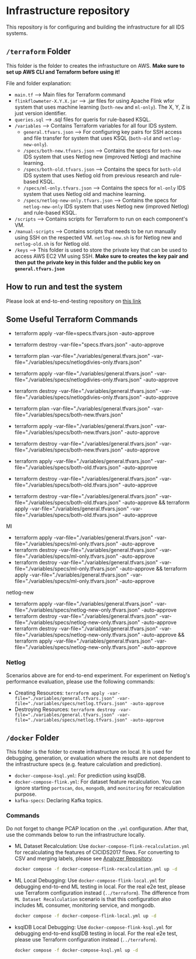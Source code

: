 # Infrastructure repository

This repository is for configuring and building the infrastructure for all IDS systems.

## `/terraform` Folder

This folder is the folder to creates the infrastucture on AWS. **Make sure to set up AWS CLI and Terraform before using it!**

File and folder explanation:

- `main.tf` --> Main files for Terraform command
- `flinkflowmeter-X.Y.X.jar` --> .jar files for using Apache Flink wfor system that uses machine learning (`both-new` and `ml-only`). The X, Y, Z is just version identifier.
- `queries.sql` --> .sql files for queris for rule-based KSQL.
- `/variables` --> Contains Terraform variables for all four IDS system.
  - `general.tfvars.json` --> For configuring key pairs for SSH access and file transfer for system that uses KSQL (`both-old` and `netlog-new-only`).
  - `/specs/both-new.tfvars.json` --> Contains the specs for `both-new` IDS system that uses Netlog new (improved Netlog) and machine learning.
  - `/specs/both-old.tfvars.json` --> Contains the specs for `both-old` IDS system that uses Netlog old from previous research and rule-based KSQL.
  - `/specs/ml-only.tfvars.json` --> Contains the specs for `ml-only` IDS system that uses Netlog old and machine learning.
  - `/specs/netlog-new-only.tfvars.json` --> Contains the specs for `netlog-new-only` IDS system that uses Netlog new (improved Netlog) and rule-based KSQL.
- `/scripts` --> Contains scripts for Terraform to run on each component's VM.
- `/manual-scripts` --> Contains scripts that needs to be run manually using SSH on the respected VM. `netlog-new.sh` is for Netlog new and `netlog-old.sh` is for Netlog old.
- `/keys` --> This folder is used to store the private key that can be used to access AWS EC2 VM using SSH. **Make sure to creates the key pair and then put the private key in this folder and the public key on `general.tfvars.json`**

## How to run and test the system

Please look at end-to-end-testing repository on [this link](https://github.com/NetLog-IDS/end-to-end-testing)

## Some Useful Terraform Commands

- terraform apply -var-file=specs.tfvars.json -auto-approve
- terraform destroy -var-file="specs.tfvars.json" -auto-approve

- terraform plan -var-file="./variables/general.tfvars.json" -var-file="./variables/specs/netlogdivies-only.tfvars.json"
- terraform apply -var-file="./variables/general.tfvars.json" -var-file="./variables/specs/netlogdivies-only.tfvars.json" -auto-approve
- terraform destroy -var-file="./variables/general.tfvars.json" -var-file="./variables/specs/netlogdivies-only.tfvars.json" -auto-approve

- terraform plan -var-file="./variables/general.tfvars.json" -var-file="./variables/specs/both-new.tfvars.json"
- terraform apply -var-file="./variables/general.tfvars.json" -var-file="./variables/specs/both-new.tfvars.json" -auto-approve
- terraform destroy -var-file="./variables/general.tfvars.json" -var-file="./variables/specs/both-new.tfvars.json" -auto-approve

- terraform apply -var-file="./variables/general.tfvars.json" -var-file="./variables/specs/both-old.tfvars.json" -auto-approve
- terraform destroy -var-file="./variables/general.tfvars.json" -var-file="./variables/specs/both-old.tfvars.json" -auto-approve
- terraform destroy -var-file="./variables/general.tfvars.json" -var-file="./variables/specs/both-old.tfvars.json" -auto-approve && terraform apply -var-file="./variables/general.tfvars.json" -var-file="./variables/specs/both-old.tfvars.json" -auto-approve

Ml

- terraform apply -var-file="./variables/general.tfvars.json" -var-file="./variables/specs/ml-only.tfvars.json" -auto-approve
- terraform destroy -var-file="./variables/general.tfvars.json" -var-file="./variables/specs/ml-only.tfvars.json" -auto-approve
- terraform destroy -var-file="./variables/general.tfvars.json" -var-file="./variables/specs/ml-only.tfvars.json" -auto-approve && terraform apply -var-file="./variables/general.tfvars.json" -var-file="./variables/specs/ml-only.tfvars.json" -auto-approve

netlog-new

- terraform apply -var-file="./variables/general.tfvars.json" -var-file="./variables/specs/netlog-new-only.tfvars.json" -auto-approve
- terraform destroy -var-file="./variables/general.tfvars.json" -var-file="./variables/specs/netlog-new-only.tfvars.json" -auto-approve
- terraform destroy -var-file="./variables/general.tfvars.json" -var-file="./variables/specs/netlog-new-only.tfvars.json" -auto-approve && terraform apply -var-file="./variables/general.tfvars.json" -var-file="./variables/specs/netlog-new-only.tfvars.json" -auto-approve

### Netlog

Scenarios above are for end-to-end experiment. For experiment on Netlog's performance evaluation, please use the following commands:

- Creating Resources: `terraform apply -var-file="./variables/general.tfvars.json" -var-file="./variables/specs/netlog.tfvars.json" -auto-approve`
- Destroying Resources: `terraform destroy -var-file="./variables/general.tfvars.json" -var-file="./variables/specs/netlog.tfvars.json" -auto-approve`

## `/docker` Folder

This folder is the folder to create infrastructure on local. It is used for debugging, generation, or evaluation where the results are not dependent to the infrastructure specs (e.g. feature calculation and prediction).

- `docker-compose-ksql.yml`: For prediction using ksqlDB.
- `docker-compose-flink.yml`: For dataset feature recalculation. You can ignore starting `portscan`, `dos`, `mongodb`, and `monitoring` for recalculation purpose.
- `kafka-specs`: Declaring Kafka topics.

### Commands

Do not forget to change PCAP location on the `.yml` configuration. After that, use the commands below to run the infrastructure locally.

- ML Dataset Recalculation: Use `docker-compose-flink-recalculation.yml` for recalculating the features of CICIDS2017 flows. For converting to CSV and merging labels, please see [Analyzer Repository](https://github.com/NetLog-IDS/intrusion-detection).

  ```bash
  docker compose -f docker-compose-flink-recalculation.yml up -d
  ```

- ML Local Debugging: Use `docker-compose-flink-local.yml` for debugging end-to-end ML testing in local. For the real e2e test, please use Terraform configuration instead (`../terraform`). The difference from `ML Dataset Recalculation` scenario is that this configuration also includes ML consumer, monitoring service, and mongodb.

  ```bash
  docker compose -f docker-compose-flink-local.yml up -d
  ```

- ksqlDB Local Debugging: Use `docker-compose-flink-ksql.yml` for debugging end-to-end ksqlDB testing in local. For the real e2e test, please use Terraform configuration instead (`../terraform`).
  ```bash
  docker compose -f docker-compose-ksql.yml up -d
  ```
